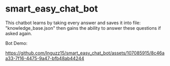 # smart_easy_chat_bot

This chatbot learns by taking every answer and saves it into file: "knowledge_base.json"
then gains the ability to answer these questions if asked again. 

Bot Demo:

https://github.com/Inguzz15/smart_easy_chat_bot/assets/107085915/8c46aa33-7f16-4475-9a47-bfb48ab44244

